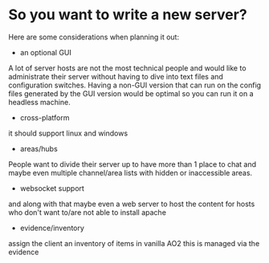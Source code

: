 # So you want to write a new server?

Here are some considerations when planning it out:

- an optional GUI

A lot of server hosts are not the most technical people and would like to administrate their server without having to dive into text files and configuration switches.
Having a non-GUI version that can run on the config files generated by the GUI version would be optimal so you can run it on a headless machine.

- cross-platform

it should support linux and windows

- areas/hubs

People want to divide their server up to have more than 1 place to chat and maybe even multiple channel/area lists with hidden or inaccessible areas.

- websocket support

and along with that maybe even a web server to host the content for hosts who don't want to/are not able to install apache

- evidence/inventory

assign the client an inventory of items
in vanilla AO2 this is managed via the evidence
